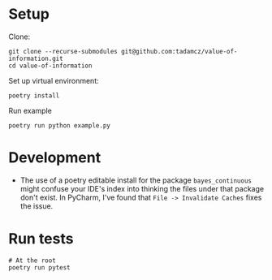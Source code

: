 # Setup

Clone:
```shell
git clone --recurse-submodules git@github.com:tadamcz/value-of-information.git
cd value-of-information
```

Set up virtual environment:
```shell
poetry install
```

Run example
```shell
poetry run python example.py
```

# Development
* The use of a poetry editable install for the package `bayes_continuous` might confuse your IDE's index into thinking the files under that package don't exist. In PyCharm, I've found that `File -> Invalidate Caches` fixes the issue.

# Run tests
```shell
# At the root
poetry run pytest
```